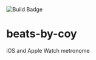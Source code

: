 ![Build Badge](https://travis-ci.org/jmp3833/beats-by-coy.svg?branch=master)

# beats-by-coy
iOS and Apple Watch metronome

